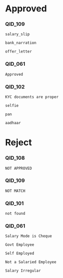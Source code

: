 # Approved
### QID_109
```
salary_slip
```
```
bank_narration
```
```
offer_letter
```

### QID_061

```
Approved
```

### QID_102

```
KYC documents are proper
```

```
selfie
```
```
pan
```
```
aadhaar
```
# Reject

### QID_108

```
NOT APPROVED
```

### QID_109

```
NOT MATCH
```
### QID_101

```
not found
```

### QID_061

```
Salary Mode is Cheque
```
```
Govt Employee
```

```
Self Employed
```

```
Not a Salaried Employee
```

```
Salary Irregular
```